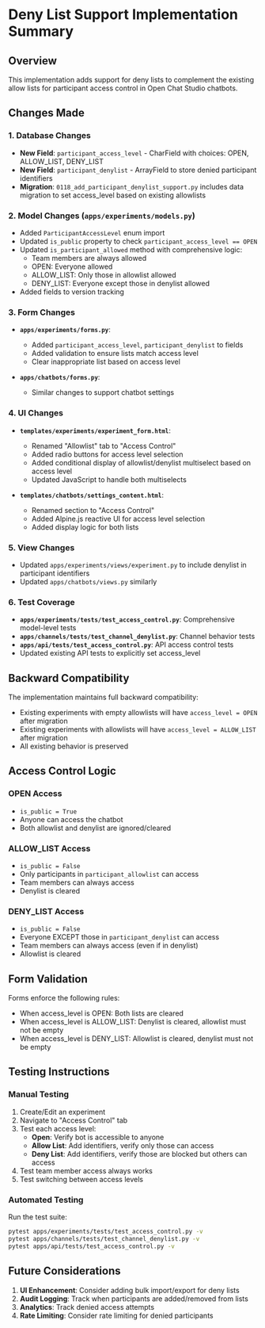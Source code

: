 # Deny List Support Implementation Summary

## Overview
This implementation adds support for deny lists to complement the existing allow lists for participant access control in Open Chat Studio chatbots.

## Changes Made

### 1. Database Changes
- **New Field**: `participant_access_level` - CharField with choices: OPEN, ALLOW_LIST, DENY_LIST
- **New Field**: `participant_denylist` - ArrayField to store denied participant identifiers
- **Migration**: `0118_add_participant_denylist_support.py` includes data migration to set access_level based on existing allowlists

### 2. Model Changes (`apps/experiments/models.py`)
- Added `ParticipantAccessLevel` enum import
- Updated `is_public` property to check `participant_access_level == OPEN`
- Updated `is_participant_allowed` method with comprehensive logic:
  - Team members are always allowed
  - OPEN: Everyone allowed
  - ALLOW_LIST: Only those in allowlist allowed
  - DENY_LIST: Everyone except those in denylist allowed
- Added fields to version tracking

### 3. Form Changes
- **`apps/experiments/forms.py`**: 
  - Added `participant_access_level`, `participant_denylist` to fields
  - Added validation to ensure lists match access level
  - Clear inappropriate list based on access level
  
- **`apps/chatbots/forms.py`**:
  - Similar changes to support chatbot settings

### 4. UI Changes
- **`templates/experiments/experiment_form.html`**:
  - Renamed "Allowlist" tab to "Access Control"
  - Added radio buttons for access level selection
  - Added conditional display of allowlist/denylist multiselect based on access level
  - Updated JavaScript to handle both multiselects

- **`templates/chatbots/settings_content.html`**:
  - Renamed section to "Access Control"
  - Added Alpine.js reactive UI for access level selection
  - Added display logic for both lists

### 5. View Changes
- Updated `apps/experiments/views/experiment.py` to include denylist in participant identifiers
- Updated `apps/chatbots/views.py` similarly

### 6. Test Coverage
- **`apps/experiments/tests/test_access_control.py`**: Comprehensive model-level tests
- **`apps/channels/tests/test_channel_denylist.py`**: Channel behavior tests
- **`apps/api/tests/test_access_control.py`**: API access control tests
- Updated existing API tests to explicitly set access_level

## Backward Compatibility

The implementation maintains full backward compatibility:
- Existing experiments with empty allowlists will have `access_level = OPEN` after migration
- Existing experiments with allowlists will have `access_level = ALLOW_LIST` after migration
- All existing behavior is preserved

## Access Control Logic

### OPEN Access
- `is_public = True`
- Anyone can access the chatbot
- Both allowlist and denylist are ignored/cleared

### ALLOW_LIST Access
- `is_public = False`
- Only participants in `participant_allowlist` can access
- Team members can always access
- Denylist is cleared

### DENY_LIST Access
- `is_public = False`
- Everyone EXCEPT those in `participant_denylist` can access
- Team members can always access (even if in denylist)
- Allowlist is cleared

## Form Validation

Forms enforce the following rules:
- When access_level is OPEN: Both lists are cleared
- When access_level is ALLOW_LIST: Denylist is cleared, allowlist must not be empty
- When access_level is DENY_LIST: Allowlist is cleared, denylist must not be empty

## Testing Instructions

### Manual Testing
1. Create/Edit an experiment
2. Navigate to "Access Control" tab
3. Test each access level:
   - **Open**: Verify bot is accessible to anyone
   - **Allow List**: Add identifiers, verify only those can access
   - **Deny List**: Add identifiers, verify those are blocked but others can access
4. Test team member access always works
5. Test switching between access levels

### Automated Testing
Run the test suite:
```bash
pytest apps/experiments/tests/test_access_control.py -v
pytest apps/channels/tests/test_channel_denylist.py -v
pytest apps/api/tests/test_access_control.py -v
```

## Future Considerations

1. **UI Enhancement**: Consider adding bulk import/export for deny lists
2. **Audit Logging**: Track when participants are added/removed from lists
3. **Analytics**: Track denied access attempts
4. **Rate Limiting**: Consider rate limiting for denied participants

